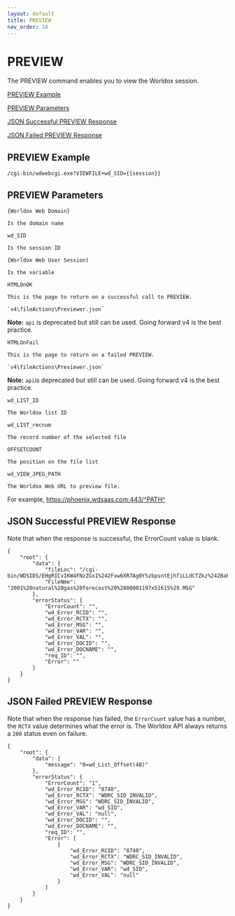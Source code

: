 ```yaml
---
layout: default
title: PREVIEW
nav_order: 18
---
```


# PREVIEW

The PREVIEW command enables you to view the Worldox session.

[PREVIEW Example](#preview-example)

[PREVIEW Parameters](#preview-parameters)

[JSON Successful PREVIEW Response](#json-successful-preview-response)

[JSON Failed PREVIEW Response](#json-failed-preview-response)

## PREVIEW Example

`/cgi-bin/wdwebcgi.exe?VIEWFILE+wd_SID={{session}}`

## PREVIEW Parameters

`{Worldox Web Domain}`
	
	Is the domain name

`wd_SID`
	
	Is the session ID

`{Worldox Web User Session)`
	
	Is the variable
`HTMLOnOK`

	This is the page to return on a successful call to PREVIEW.
	
	`v4\fileActions\Previewer.json`

**Note:** `api` is deprecated but still can be used. Going forward v4 is the best practice.

`HTMLOnFail`

	This is the page to return on a failed PREVIEW.

	`v4\fileActions\Previewer.json`

**Note:** `api`is deprecated but still can be used. Going forward v4 is the best practice.

`wd_LIST_ID`

	The Worldox list ID

`wd_LIST_recnum`

	The record number of the selected file
`OFFSETCOUNT`
	
	The position on the file list

`wd_VIEW_JPEG_PATH`

	The Worldox Web URL to preview file. 

For example, https://phoenix.wdsaas.com:443/^PATH^

## JSON Successful PREVIEW Response

Note that when the response is successful, the ErrorCount value is blank. 

```
{
    "root": {
        "data": {
            "fileLoc": "/cgi-bin/WDSIDS/EHgRICvIKW4FNzZGxI%242Fxw6XR7Ag0Y5zbpsntEjhfiLLdCTZkz%242BaFbdWCx%242F4%243D/VIEW/005/00060/0140/VIEW_000.HTM",
            "FileNme": "2001%20natural%20gas%20forecast%20%2800001197x51615%29.MSG"
        },
        "errorStatus": {
            "ErrorCount": "",
            "wd_Error_RCID": "",
            "wd_Error_RCTX": "",
            "wd_Error_MSG": "",
            "wd_Error_VAR": "",
            "wd_Error_VAL": "",
            "wd_Error_DOCID": "",
            "wd_Error_DOCNAME": "",
            "req_ID": "",
            "Error": ""
        }
    }
}
```

## JSON Failed PREVIEW Response

Note that when the response has failed, the `ErrorCount` value has a number, the `RCTX` value determines what the error is. The Worldox API always returns a `200` status even on failure.  

```
{
    "root": {
        "data": {
            "message": "0=wd_List_Offset(48)"
        },
        "errorStatus": {
            "ErrorCount": "1",
            "wd_Error_RCID": "8740",
            "wd_Error_RCTX": "WDRC_SID_INVALID",
            "wd_Error_MSG": "WDRC_SID_INVALID",
            "wd_Error_VAR": "wd_SID",
            "wd_Error_VAL": "null",
            "wd_Error_DOCID": "",
            "wd_Error_DOCNAME": "",
            "req_ID": "",
            "Error": [
                {
                    "wd_Error_RCID": "8740",
                    "wd_Error_RCTX": "WDRC_SID_INVALID",
                    "wd_Error_MSG": "WDRC_SID_INVALID",
                    "wd_Error_VAR": "wd_SID",
                    "wd_Error_VAL": "null"
                }
            ]
        }
    }
}
```
